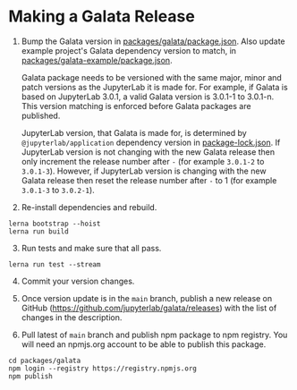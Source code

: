 # Making a Galata Release

1. Bump the Galata version in [packages/galata/package.json](packages/galata/package.json). Also update example project's Galata dependency version to match, in [packages/galata-example/package.json](packages/galata-example/package.json). 
    
    Galata package needs to be versioned with the same major, minor and patch versions as the JupyterLab it is made for. For example, if Galata is based on JupyterLab 3.0.1, a valid Galata version is 3.0.1-1 to 3.0.1-n. This version matching is enforced before Galata packages are published.

    JupyterLab version, that Galata is made for, is determined by  `@jupyterlab/application` dependency version in [package-lock.json](package-lock.json). If JupyterLab version is not changing with the new Galata release then only increment the release number after `-` (for example `3.0.1-2` to `3.0.1-3`). However, if JupyterLab version is changing with the new Galata release then reset the release number after `-` to 1 (for example `3.0.1-3` to `3.0.2-1`).

2. Re-install dependencies and rebuild.

```
lerna bootstrap --hoist
lerna run build
```

3. Run tests and make sure that all pass.

```
lerna run test --stream
```

4. Commit your version changes.

5. Once version update is in the `main` branch, publish a new release on GitHub (https://github.com/jupyterlab/galata/releases) with the list of changes in the description.

6. Pull latest of `main` branch and publish npm package to npm registry. You will need an npmjs.org account to be able to publish this package.

```
cd packages/galata
npm login --registry https://registry.npmjs.org
npm publish
```
